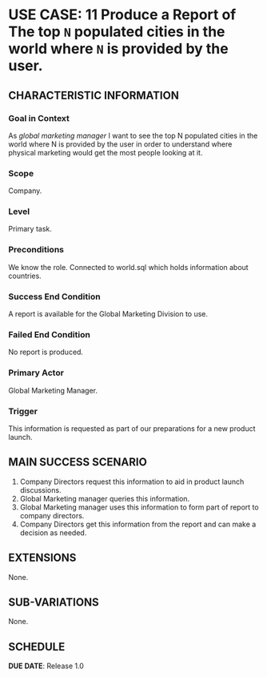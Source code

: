 # USE CASE: 11 Produce a Report of The top `N` populated cities in the world where `N` is provided by the user.

## CHARACTERISTIC INFORMATION

### Goal in Context

As *global marketing manager* I want to see the top N populated cities in the world where N is provided by the user in order to understand where physical marketing would get the most people looking at it.

### Scope

Company.

### Level

Primary task.

### Preconditions

We know the role.  Connected to world.sql which holds information about countries.

### Success End Condition

A report is available for the Global Marketing Division to use.

### Failed End Condition

No report is produced.

### Primary Actor

Global Marketing Manager.

### Trigger

This information is requested as part of our preparations for a new product launch.

## MAIN SUCCESS SCENARIO

1. Company Directors request this information to aid in product launch discussions.
2. Global Marketing manager queries this information.
3. Global Marketing manager uses this information to form part of report to company directors.
4. Company Directors get this information from the report and can make a decision as needed.

## EXTENSIONS
None.

## SUB-VARIATIONS

None.

## SCHEDULE

**DUE DATE**: Release 1.0